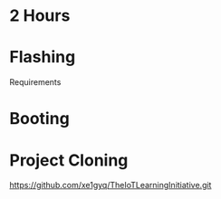 # 2 Hours

# Flashing

Requirements



# Booting

# Project Cloning

https://github.com/xe1gyq/TheIoTLearningInitiative.git

